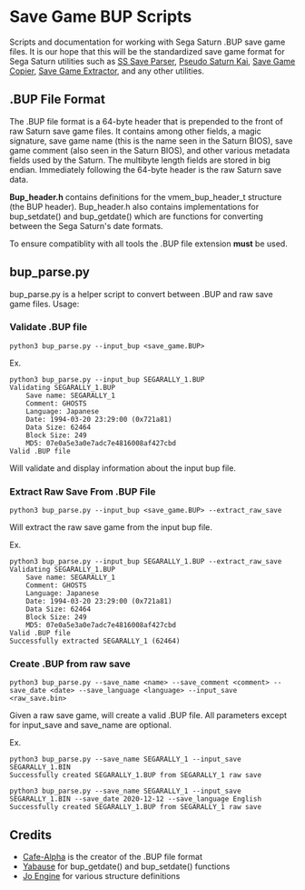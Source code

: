# Save Game BUP Scripts
Scripts and documentation for working with Sega Saturn .BUP save game files. It is our hope that this will be the standardized save game format for Sega Saturn utilities such as [SS Save Parser](https://github.com/hitomi2500/ss-save-parser), [Pseudo Saturn Kai](https://ppcenter.webou.net/pskai/), [Save Game Copier](https://github.com/slinga-homebrew/Save-Game-Copier), [Save Game Extractor](https://github.com/slinga-homebrew/Save-Game-Extractor), and any other utilities. 

## .BUP File Format
The .BUP file format is a 64-byte header that is prepended to the front of raw Saturn save game files. It contains among other fields, a magic signature, save game name (this is the name seen in the Saturn BIOS), save game comment (also seen in the Saturn BIOS), and other various metadata fields used by the Saturn. The multibyte length fields are stored in big endian. Immediately following the 64-byte header is the raw Saturn save data. 

**Bup_header.h** contains definitions for the vmem_bup_header_t structure (the BUP header). Bup_header.h also contains implementations for bup_setdate() and bup_getdate() which are functions for converting between the Sega Saturn's date formats. 

To ensure compatiblity with all tools the .BUP file extension **must** be used. 

## bup_parse.py
bup_parse.py is a helper script to convert between .BUP and raw save game files. Usage:

### Validate .BUP file
```python3 bup_parse.py --input_bup <save_game.BUP>```

Ex.

```
python3 bup_parse.py --input_bup SEGARALLY_1.BUP 
Validating SEGARALLY_1.BUP
	Save name: SEGARALLY_1
	Comment: GHOSTS    
	Language: Japanese
	Date: 1994-03-20 23:29:00 (0x721a81)
	Data Size: 62464
	Block Size: 249
	MD5: 07e0a5e3a0e7adc7e4816008af427cbd
Valid .BUP file
```

Will validate and display information about the input bup file. 

### Extract Raw Save From .BUP File
```python3 bup_parse.py --input_bup <save_game.BUP> --extract_raw_save```

Will extract the raw save game from the input bup file.

Ex.

```
python3 bup_parse.py --input_bup SEGARALLY_1.BUP --extract_raw_save
Validating SEGARALLY_1.BUP
	Save name: SEGARALLY_1
	Comment: GHOSTS    
	Language: Japanese
	Date: 1994-03-20 23:29:00 (0x721a81)
	Data Size: 62464
	Block Size: 249
	MD5: 07e0a5e3a0e7adc7e4816008af427cbd
Valid .BUP file
Successfully extracted SEGARALLY_1 (62464)
```

### Create .BUP from raw save
```python3 bup_parse.py --save_name <name> --save_comment <comment> --save_date <date> --save_language <language> --input_save <raw_save.bin>```

Given a raw save game, will create a valid .BUP file. All parameters except for input_save and save_name are optional. 

Ex. 
```
python3 bup_parse.py --save_name SEGARALLY_1 --input_save SEGARALLY_1.BIN
Successfully created SEGARALLY_1.BUP from SEGARALLY_1 raw save

python3 bup_parse.py --save_name SEGARALLY_1 --input_save SEGARALLY_1.BIN --save_date 2020-12-12 --save_language English
Successfully created SEGARALLY_1.BUP from SEGARALLY_1 raw save
```

## Credits
* [Cafe-Alpha](https://github.com/cafe-alpha/) is the creator of the .BUP file format
* [Yabause](https://github.com/Yabause/yabause) for bup_getdate() and bup_setdate() functions
* [Jo Engine](https://github.com/johannes-fetz/joengine) for various structure definitions
